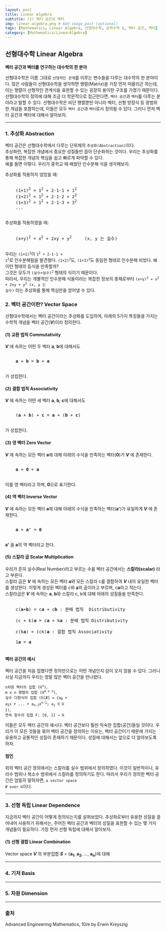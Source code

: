 ```yaml
---
layout: post
title: Linear Algebra
subtitle: (1) 벡터 공간과 벡터
img: linear-algebra.png # Add image post (optional)
tags: [Mathematics, Linear Algebra, 선형대수학, 공학수학 1, 벡터 공간, 벡터]
category: [Mathematics/LinearAlgebra]
---
```


## 선형대수학 Linear Algebra
**벡터 공간과 벡터를 연구하는 대수학의 한 분야**   

선형대수학은 이름 그대로 `선형적인 관계`를 이루는 변수들을 다루는 대수학의 한 분야이다.
많은 사람들이 선형대수학을 생각하면 행렬(Matrix)을 가장 먼저 떠올리곤 하는데,
이는 행렬이 선형적인 관계식을 표현할 수 있는 굉장히 용이한 구조를 가졌기 때문이다.   
선형대수학의 정의에 대해 조금 더 학문적으로 접근한다면,
`벡터 공간`과 `벡터`를 다루는 분야라고 말할 수 있다.
선형대수학은 비단 행렬뿐만 아니라 벡터, 선형 방정식 등 광범위한 개념을 포함하는데,
이들은 모두 `벡터 공간`과 `벡터`로서 정의될 수 있다.
그러니 먼저 벡터 공간과 벡터에 대해서 알아보자.

---
### 1. 추상화 Abstraction
벡터 공간은 선형대수학에서 다루는 단위체의 `추상화(Abstraction)`이다.   
추상화란, 복잡한 개념에서 중요한 성질들만 꼽아 단순화하는 것이다.
우리는 추상화를 통해 복잡한 개념의 핵심을 쉽고 빠르게 파악할 수 있다.   
예를 들면 이렇다.
우리가 중학교 때 배웠던 인수분해 식을 생각해보자.

추상화를 적용하지 않았을 때:

<pre>

    (1+1)<sup>2</sup> = 1<sup>2</sup> + 2·1·1 + 1<sup>2</sup>
    (1+2)<sup>2</sup> = 1<sup>2</sup> + 2·1·2 + 2<sup>2</sup>
    (1+3)<sup>2</sup> = 1<sup>2</sup> + 2·1·3 + 3<sup>2</sup>
    ...

</pre>

추상화를 적용하였을 때:

<pre>

    (x+y)<sup>2</sup> = x<sup>2</sup> + 2xy + y<sup>2</sup>     (x, y 는 실수)

</pre>

우리는 <code>(1+1)<sup>2</sup></code>이 <code>1<sup>2</sup> + 2·1·1 + 1<sup>2</sup></code>로 인수분해됨을 발견했다.
<code>(1+2)<sup>2</sup></code>도, <code>(1+3)<sup>2</sup></code>도 동일한 형태로 인수분해 되었다.
왜 이런 형태의 등식을 만족할까?   
그것은 모두가 <code>(실수+실수)<sup>2</sup></code> 형태의 식이기 때문이다.   
따라서, 우리는 개별적인 인수분해 식들이라는 복잡한 정보의 총체로부터
<code>(x+y)<sup>2</sup> = x<sup>2</sup> + 2xy + y<sup>2</sup>     (x, y 는 실수)</code>
라는 추상화를 통해 핵심만을 얻어낼 수 있다.

### 2. 벡터 공간이란? Vector Space
선형대수학에서는 벡터 공간이라는 추상화를 도입하여,
아래의 5가지 특징들을 가지는 수학적 개념을 벡터 공간(***V***)이라 정의한다.

#### (1) 교환 법칙 Commutativity
***V*** 에 속하는 어떤 두 벡터 **a**, **b**에 대해서도

<pre>

    <b>a</b> + <b>b</b> = <b>b</b> + <b>a</b>

</pre>

가 성립한다.

#### (2) 결합 법칙 Associativity
***V*** 에 속하는 어떤 세 벡터 **a**, **b**, **c**에 대해서도

<pre>

    (<b>a</b> + <b>b</b>) + <b>c</b> = <b>a</b> + (<b>b</b> + <b>c</b>)

</pre>

가 성립한다.

#### (3) 영 벡터 Zero Vector
***V*** 에 속하는 모든 벡터 **a**에 대해 아래의 수식을 만족하는 벡터(**0**)가 ***V*** 에 존재한다.

<pre>

    <b>a</b> + <b>0</b> = <b>a</b>

</pre>

이를 영 벡터라고 하며, **0**으로 표기한다.

#### (4) 역 벡터 Inverse Vector
***V*** 에 속하는 모든 벡터 **a**에 대해 아래의 수식을 만족하는 벡터(**a'**)가 유일하게 ***V*** 에 존재한다.

<pre>

    <b>a</b> + <b>a'</b> = <b>0</b>

</pre>

**a'** 을 **a**의 역 벡터라고 한다.

#### (5) 스칼라 곱 Scalar Multiplication
우리가 흔히 실수(Real Number)라고 부르는 수를 벡터 공간에서는 **스칼라(scalar)** 라고 부른다.   
스칼라 곱은 ***V*** 에 속하는 모든 벡터 **a**와 모든 스칼라 c를 결합하여 ***V*** 내의 유일한 벡터를 생성한다.
이렇게 생성된 벡터를 c와 **a**의 곱이라고 부르며, c**a**라고 적는다.   
스칼라곱은 ***V*** 에 속하는 **a**, **b**와 스칼라 c, k에 대해 아래의 성질들을 만족한다.

<pre>

    c(<b>a</b>+<b>b</b>) = c<b>a</b> + c<b>b</b> : 분배 법칙  Distributivity

    (c + k)<b>a</b> = c<b>a</b> + k<b>a</b> : 분배 법칙 Distributivity

    c(k<b>a</b>) = (ck)<b>a</b> : 결합 법칙 Associativity

    1<b>a</b> = <b>a</b>

</pre>

#### 벡터 공간의 예시
벡터 공간을 처음 접했다면 정의만으로는 어떤 개념인지 감이 오지 않을 수 있다.
그러나 사실 지금까지 우리는 정말 많은 벡터 공간을 만나왔다.   

<code>n차원 벡터의 집합 (ℝ<sup>n</sup>)</code>,   
<code>m x n 행렬의 집합 (ℝ<sup>m x n</sup>)</code>,   
<code>실수 다항식의 집합
(ℝ[<b><i>X</i></b>] = {a<sub>0</sub> + a<sub>1</sub>x + ... + a<sub>n-1</sub>x<sup>n-1</sup>;
a<sub>i</sub> ∈ ℝ })</code>,   
<code>연속 함수의 집합 F: [0, 1] → ℝ </code>   

이들은 모두 벡터 공간의 예시다.
벡터 공간보다 훨씬 익숙한 집합(공간)들일 것이다.
우리가 이 모든 것들을 묶어 벡터 공간을 정의하는 이유는,
벡터 공간이기 때문에 가지는 유용하고 공통적인 성질이 존재하기 때문이다.
성질에 대해서는 앞으로 더 알아보도록 하자.

#### 첨언
위의 벡터 공간 정의에서는 스칼라를 실수 범위에서 정의하였다.
이것이 일반적이나, 유리수 범위나 복소수 범위에서 스칼라를 정의하기도 한다.
따라서 우리가 정의한 벡터 공간은 엄밀히 말하자면,
<code>a vector space <b><i>V</i></b> over ℝ</code>이다.

    


---

### 3. 선형 독립 Linear Dependence
지금까지 벡터 공간이 어떻게 정의되는지를 살펴보았다.
추상화로부터 유용한 성질을 끌어내어 사용하기 위해서는,
주어진 벡터 공간과 벡터의 성질을 표현할 수 있는 몇 가지 개념들이 필요하다.
가장 먼저 선형 독립에 대해서 알아보자.

#### (1) 선형 결합 Linear Combination
Vector space ***V*** 의 부분집합
***S*** = {**a<sub>1</sub>**, **a<sub>2</sub>**, ..., **a<sub>n</sub>**}에 대해





---

### 4. 기저 Basis

---

### 5. 차원 Dimension

---
### 출처
Advanced Engineering Mathematics, 10/e by Erwin Kreyszig

[](https://docs.aws.amazon.com)
